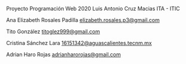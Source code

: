Proyecto Programación Web 2020
Luis Antonio Cruz Macias
ITA - ITIC


Ana Elizabeth Rosales Padilla
elizabeth.rosales.p3@gmail.com


Tito González	titoglez999@gmail.com

Cristina Sánchez Lara 16151342@aguascalientes.tecnm.mx


Adrian Haro Rojas
adrianharorojas@gmail.com
